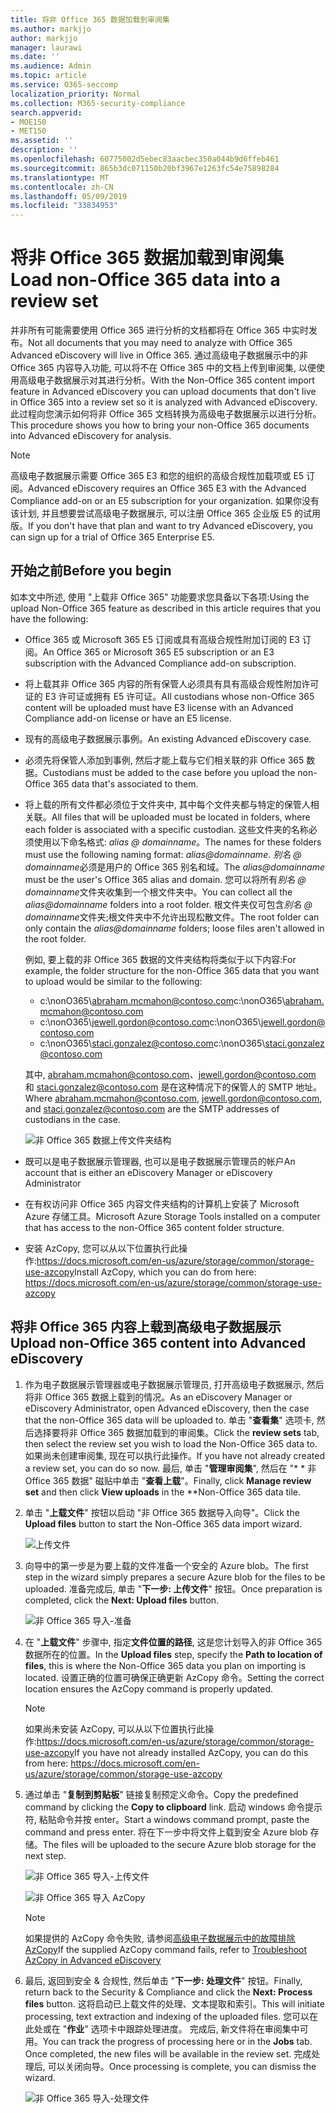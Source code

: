 ```yaml
---
title: 将非 Office 365 数据加载到审阅集
ms.author: markjjo
author: markjjo
manager: laurawi
ms.date: ''
ms.audience: Admin
ms.topic: article
ms.service: O365-seccomp
localization_priority: Normal
ms.collection: M365-security-compliance
search.appverid:
- MOE150
- MET150
ms.assetid: ''
description: ''
ms.openlocfilehash: 60775002d5ebec83aacbec350a044b9d6ffeb461
ms.sourcegitcommit: 865b3dc071150b20bf3967e1263fc54e75898284
ms.translationtype: MT
ms.contentlocale: zh-CN
ms.lasthandoff: 05/09/2019
ms.locfileid: "33834953"
---
```

# <a name="load-non-office-365-data-into-a-review-set"></a><span data-ttu-id="44f26-102">将非 Office 365 数据加载到审阅集</span><span class="sxs-lookup"><span data-stu-id="44f26-102">Load non-Office 365 data into a review set</span></span>

<span data-ttu-id="44f26-103">并非所有可能需要使用 Office 365 进行分析的文档都将在 Office 365 中实时发布。</span><span class="sxs-lookup"><span data-stu-id="44f26-103">Not all documents that you may need to analyze with Office 365 Advanced eDiscovery will live in Office 365.</span></span> <span data-ttu-id="44f26-104">通过高级电子数据展示中的非 Office 365 内容导入功能, 可以将不在 Office 365 中的文档上传到审阅集, 以便使用高级电子数据展示对其进行分析。</span><span class="sxs-lookup"><span data-stu-id="44f26-104">With the Non-Office 365 content import feature in Advanced eDiscovery you can upload documents that don't live in Office 365 into a review set so it is analyzed with Advanced eDiscovery.</span></span> <span data-ttu-id="44f26-105">此过程向您演示如何将非 Office 365 文档转换为高级电子数据展示以进行分析。</span><span class="sxs-lookup"><span data-stu-id="44f26-105">This procedure shows you how to bring your non-Office 365 documents into Advanced eDiscovery for analysis.</span></span>

>[!Note]
><span data-ttu-id="44f26-106">高级电子数据展示需要 Office 365 E3 和您的组织的高级合规性加载项或 E5 订阅。</span><span class="sxs-lookup"><span data-stu-id="44f26-106">Advanced eDiscovery requires an Office 365 E3 with the Advanced Compliance add-on or an E5 subscription for your organization.</span></span> <span data-ttu-id="44f26-107">如果你没有该计划, 并且想要尝试高级电子数据展示, 可以注册 Office 365 企业版 E5 的试用版。</span><span class="sxs-lookup"><span data-stu-id="44f26-107">If you don't have that plan and want to try Advanced eDiscovery, you can sign up for a trial of Office 365 Enterprise E5.</span></span>

## <a name="before-you-begin"></a><span data-ttu-id="44f26-108">开始之前</span><span class="sxs-lookup"><span data-stu-id="44f26-108">Before you begin</span></span>

<span data-ttu-id="44f26-109">如本文中所述, 使用 "上载非 Office 365" 功能要求您具备以下各项:</span><span class="sxs-lookup"><span data-stu-id="44f26-109">Using the upload Non-Office 365 feature as described in this article requires that you have the following:</span></span>

- <span data-ttu-id="44f26-110">Office 365 或 Microsoft 365 E5 订阅或具有高级合规性附加订阅的 E3 订阅。</span><span class="sxs-lookup"><span data-stu-id="44f26-110">An Office 365 or Microsoft 365 E5 subscription or an E3 subscription with the Advanced Compliance add-on subscription.</span></span>

- <span data-ttu-id="44f26-111">将上载其非 Office 365 内容的所有保管人必须具有具有高级合规性附加许可证的 E3 许可证或拥有 E5 许可证。</span><span class="sxs-lookup"><span data-stu-id="44f26-111">All custodians whose non-Office 365 content will be uploaded must have E3 license with an Advanced Compliance add-on license or have an E5 license.</span></span>

- <span data-ttu-id="44f26-112">现有的高级电子数据展示事例。</span><span class="sxs-lookup"><span data-stu-id="44f26-112">An existing Advanced eDiscovery case.</span></span>

- <span data-ttu-id="44f26-113">必须先将保管人添加到事例, 然后才能上载与它们相关联的非 Office 365 数据。</span><span class="sxs-lookup"><span data-stu-id="44f26-113">Custodians must be added to the case before you upload the non-Office 365 data that's associated to them.</span></span>

- <span data-ttu-id="44f26-114">将上载的所有文件都必须位于文件夹中, 其中每个文件夹都与特定的保管人相关联。</span><span class="sxs-lookup"><span data-stu-id="44f26-114">All files that will be uploaded must be located in folders, where each folder is associated with a specific custodian.</span></span> <span data-ttu-id="44f26-115">这些文件夹的名称必须使用以下命名格式: *alias @ domainname*。</span><span class="sxs-lookup"><span data-stu-id="44f26-115">The names for these folders must use the following naming format: *alias@domainname*.</span></span> <span data-ttu-id="44f26-116">*别名 @ domainname*必须是用户的 Office 365 别名和域。</span><span class="sxs-lookup"><span data-stu-id="44f26-116">The *alias@domainname* must be the user's Office 365 alias and domain.</span></span> <span data-ttu-id="44f26-117">您可以将所有*别名 @ domainname*文件夹收集到一个根文件夹中。</span><span class="sxs-lookup"><span data-stu-id="44f26-117">You can collect all the *alias@domainname* folders into a root folder.</span></span> <span data-ttu-id="44f26-118">根文件夹仅可包含*别名 @ domainname*文件夹;根文件夹中不允许出现松散文件。</span><span class="sxs-lookup"><span data-stu-id="44f26-118">The root folder can only contain the *alias@domainname* folders; loose files aren't allowed in the root folder.</span></span>

   <span data-ttu-id="44f26-119">例如, 要上载的非 Office 365 数据的文件夹结构将类似于以下内容:</span><span class="sxs-lookup"><span data-stu-id="44f26-119">For example, the folder structure for the non-Office 365 data that you want to upload would be similar to the following:</span></span>

   - <span data-ttu-id="44f26-120">c:\nonO365\abraham.mcmahon@contoso.com</span><span class="sxs-lookup"><span data-stu-id="44f26-120">c:\nonO365\abraham.mcmahon@contoso.com</span></span>
   - <span data-ttu-id="44f26-121">c:\nonO365\jewell.gordon@contoso.com</span><span class="sxs-lookup"><span data-stu-id="44f26-121">c:\nonO365\jewell.gordon@contoso.com</span></span>
   - <span data-ttu-id="44f26-122">c:\nonO365\staci.gonzalez@contoso.com</span><span class="sxs-lookup"><span data-stu-id="44f26-122">c:\nonO365\staci.gonzalez@contoso.com</span></span>

   <span data-ttu-id="44f26-123">其中, abraham.mcmahon@contoso.com、jewell.gordon@contoso.com 和 staci.gonzalez@contoso.com 是在这种情况下的保管人的 SMTP 地址。</span><span class="sxs-lookup"><span data-stu-id="44f26-123">Where abraham.mcmahon@contoso.com, jewell.gordon@contoso.com, and staci.gonzalez@contoso.com are the SMTP addresses of custodians in the case.</span></span>

   ![非 Office 365 数据上传文件夹结构](../media/3f2dde84-294e-48ea-b44b-7437bd25284c.png)

- <span data-ttu-id="44f26-125">既可以是电子数据展示管理器, 也可以是电子数据展示管理员的帐户</span><span class="sxs-lookup"><span data-stu-id="44f26-125">An account that is either an eDiscovery Manager or eDiscovery Administrator</span></span>

- <span data-ttu-id="44f26-126">在有权访问非 Office 365 内容文件夹结构的计算机上安装了 Microsoft Azure 存储工具。</span><span class="sxs-lookup"><span data-stu-id="44f26-126">Microsoft Azure Storage Tools installed on a computer that has access to the non-Office 365 content folder structure.</span></span>

- <span data-ttu-id="44f26-127">安装 AzCopy, 您可以从以下位置执行此操作:https://docs.microsoft.com/en-us/azure/storage/common/storage-use-azcopy</span><span class="sxs-lookup"><span data-stu-id="44f26-127">Install AzCopy, which you can do from here: https://docs.microsoft.com/en-us/azure/storage/common/storage-use-azcopy</span></span>

## <a name="upload-non-office-365-content-into-advanced-ediscovery"></a><span data-ttu-id="44f26-128">将非 Office 365 内容上载到高级电子数据展示</span><span class="sxs-lookup"><span data-stu-id="44f26-128">Upload non-Office 365 content into Advanced eDiscovery</span></span>

1. <span data-ttu-id="44f26-129">作为电子数据展示管理器或电子数据展示管理员, 打开高级电子数据展示, 然后将非 Office 365 数据上载到的情况。</span><span class="sxs-lookup"><span data-stu-id="44f26-129">As an eDiscovery Manager or eDiscovery Administrator, open Advanced eDiscovery, then the case that the non-Office 365 data will be uploaded to.</span></span>  <span data-ttu-id="44f26-130">单击 "**查看集**" 选项卡, 然后选择要将非 Office 365 数据加载到的审阅集。</span><span class="sxs-lookup"><span data-stu-id="44f26-130">Click the **review sets** tab, then select the review set you wish to load the Non-Office 365 data to.</span></span>  <span data-ttu-id="44f26-131">如果尚未创建审阅集, 现在可以执行此操作。</span><span class="sxs-lookup"><span data-stu-id="44f26-131">If you have not already created a review set, you can do so now.</span></span>  <span data-ttu-id="44f26-132">最后, 单击 "**管理审阅集**", 然后在 "\* \* 非 Office 365 数据" 磁贴中单击 "**查看上载**"。</span><span class="sxs-lookup"><span data-stu-id="44f26-132">Finally, click **Manage review set** and then click **View uploads** in the \*\*Non-Office 365 data tile.</span></span>

2. <span data-ttu-id="44f26-133">单击 "**上载文件**" 按钮以启动 "非 Office 365 数据导入向导"。</span><span class="sxs-lookup"><span data-stu-id="44f26-133">Click the **Upload files** button to start the Non-Office 365 data import wizard.</span></span>

   ![上传文件](../media/574f4059-4146-4058-9df3-ec97cf28d7c7.png)

3. <span data-ttu-id="44f26-135">向导中的第一步是为要上载的文件准备一个安全的 Azure blob。</span><span class="sxs-lookup"><span data-stu-id="44f26-135">The first step in the wizard simply prepares a secure Azure blob for the files to be uploaded.</span></span>  <span data-ttu-id="44f26-136">准备完成后, 单击 "**下一步: 上传文件**" 按钮。</span><span class="sxs-lookup"><span data-stu-id="44f26-136">Once preparation is completed, click the **Next: Upload files** button.</span></span>

   ![非 Office 365 导入-准备](../media/0670a347-a578-454a-9b3d-e70ef47aec57.png)
 
4. <span data-ttu-id="44f26-138">在 "**上载文件**" 步骤中, 指定**文件位置的路径**, 这是您计划导入的非 Office 365 数据所在的位置。</span><span class="sxs-lookup"><span data-stu-id="44f26-138">In the **Upload files** step, specify the **Path to location of files**, this is where the Non-Office 365 data you plan on importing is located.</span></span>  <span data-ttu-id="44f26-139">设置正确的位置可确保正确更新 AzCopy 命令。</span><span class="sxs-lookup"><span data-stu-id="44f26-139">Setting the correct location ensures the AzCopy command is properly updated.</span></span>

   > [!NOTE]
   > <span data-ttu-id="44f26-140">如果尚未安装 AzCopy, 可以从以下位置执行此操作:https://docs.microsoft.com/en-us/azure/storage/common/storage-use-azcopy</span><span class="sxs-lookup"><span data-stu-id="44f26-140">If you have not already installed AzCopy, you can do this from here: https://docs.microsoft.com/en-us/azure/storage/common/storage-use-azcopy</span></span>

5. <span data-ttu-id="44f26-141">通过单击 "**复制到剪贴板**" 链接复制预定义命令。</span><span class="sxs-lookup"><span data-stu-id="44f26-141">Copy the predefined command by clicking the **Copy to clipboard** link.</span></span> <span data-ttu-id="44f26-142">启动 windows 命令提示符, 粘贴命令并按 enter。</span><span class="sxs-lookup"><span data-stu-id="44f26-142">Start a windows command prompt, paste the command and press enter.</span></span>  <span data-ttu-id="44f26-143">将在下一步中将文件上载到安全 Azure blob 存储。</span><span class="sxs-lookup"><span data-stu-id="44f26-143">The files will be uploaded to the secure Azure blob storage for the next step.</span></span>

   ![非 Office 365 导入-上传文件](../media/3ea53b5d-7f9b-4dfc-ba63-90a38c14d41a.png)

   ![非 Office 365 导入 AzCopy](../media/504e2dbe-f36f-4f36-9b08-04aea85d8250.png)

   > [!NOTE]
   > <span data-ttu-id="44f26-146">如果提供的 AzCopy 命令失败, 请参阅[高级电子数据展示中的故障排除 AzCopy](troubleshooting-azcopy.md)</span><span class="sxs-lookup"><span data-stu-id="44f26-146">If the supplied AzCopy command fails, refer to [Troubleshoot AzCopy in Advanced eDiscovery](troubleshooting-azcopy.md)</span></span>

6. <span data-ttu-id="44f26-147">最后, 返回到安全 & 合规性, 然后单击 "**下一步: 处理文件**" 按钮。</span><span class="sxs-lookup"><span data-stu-id="44f26-147">Finally, return back to the Security & Compliance and click the **Next: Process files** button.</span></span>  <span data-ttu-id="44f26-148">这将启动已上载文件的处理、文本提取和索引。</span><span class="sxs-lookup"><span data-stu-id="44f26-148">This will initiate processing, text extraction and indexing of the uploaded files.</span></span>  <span data-ttu-id="44f26-149">您可以在此处或在 "**作业**" 选项卡中跟踪处理进度。 完成后, 新文件将在审阅集中可用。</span><span class="sxs-lookup"><span data-stu-id="44f26-149">You can track the progress of processing here or in the **Jobs** tab.  Once completed, the new files will be available in the review set.</span></span>  <span data-ttu-id="44f26-150">完成处理后, 可以关闭向导。</span><span class="sxs-lookup"><span data-stu-id="44f26-150">Once processing is complete, you can dismiss the wizard.</span></span>

   ![非 Office 365 导入-处理文件](../media/218b1545-416a-4a9f-9b25-3b70e8508f67.png)

